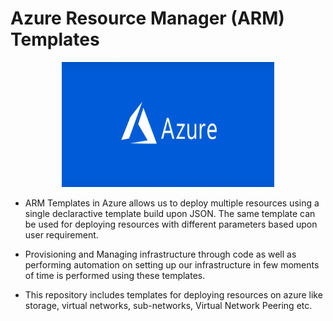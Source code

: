 #  Azure Resource Manager (ARM) Templates

<p align="center">
<img src="Azure.png" height=200 width=340>
<br />
</p>


- ARM Templates in Azure allows us to deploy multiple resources using a single declaractive template build upon JSON. The same template can be used for deploying resources with different parameters based upon user requirement. <br/>

- Provisioning and Managing infrastructure through code as well as performing automation on setting up our infrastructure in few moments of time is performed using these templates.

- This repository includes templates for deploying resources on azure like storage, virtual networks, sub-networks, Virtual Network Peering etc.
